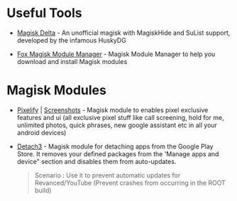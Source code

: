# Useful Tools

-   [Magisk Delta](http://huskydg.github.io/magisk-files) - An unofficial magisk with MagiskHide and SuList support, developed by the infamous HuskyDG

-   [Fox Magisk Module Manager](https://github.com/Fox2Code/FoxMagiskModuleManager) - Magisk Module Manager to help you download and install Magisk modules

# Magisk Modules

-   [Pixelify](https://github.com/Kingsman44/Pixelify) | [Screenshots](https://photos.google.com/share/AF1QipMTqmF6J9tFcQ8cVKh1lWmXTGZOa-BAlMd2bFcy6s2NULlCXrIqBu_yZCU7wemVwg?pli=1&key=SWtWZkNRWlh5bGZkRWZXQ291b0I2T3U0TU50SGpn) - Magisk module to enables pixel exclusive features and ui (all exclusive pixel stuff like call screening, hold for me, unlimited photos, quick phrases, new google assistant etc in all your android devices)

-   [Detach3](https://forum.xda-developers.com/t/module-detach3-detach-market-links.3447494/) - Magisk module for detaching apps from the Google Play Store.
    It removes your defined packages from the 'Manage apps and device" section and disables them from auto-updates.
    > Scenario : Use it to prevent automatic updates for Revanced/YouTube (Prevent crashes from occurring in the ROOT build)
